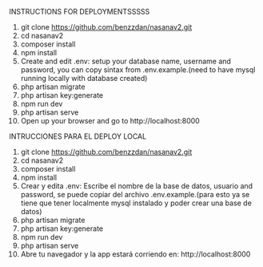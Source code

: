 INSTRUCTIONS FOR DEPLOYMENTSSSSS

1. git clone https://github.com/benzzdan/nasanav2.git
2. cd nasanav2
3. composer install
4. npm install
5. Create and edit .env: 
    setup your database name, username and password, you can copy sintax from .env.example.(need to have mysql running locally with database created)
6. php artisan migrate
7. php artisan key:generate
8. npm run dev
9. php artisan serve
10. Open up your browser and go to http://localhost:8000


INTRUCCIONES PARA EL DEPLOY LOCAL

1. git clone https://github.com/benzzdan/nasanav2.git
2. cd nasanav2
3. composer install
4. npm install
5. Crear y edita .env: 
    Escribe el nombre de la base de datos, usuario and password, se puede copiar del archivo .env.example.(para esto ya se tiene que tener localmente mysql instalado y poder crear una base de datos)
6. php artisan migrate
7. php artisan key:generate
8. npm run dev
9. php artisan serve
10. Abre tu navegador y la app estará corriendo en: http://localhost:8000
